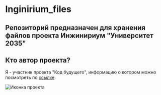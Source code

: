 # Inginirium_files

Репозиторий предназначен для хранения файлов проекта  Инжинириум "Университет 2035"
---
## Кто автор проекта?
Я - участник проекта "Код будущего", информацию о котором можно посмотреть по [ссылке](https://inginirium.ru/u2035/?ysclid=ly9xk986zx5029835).

![Иконка проекта](https://inginirium.ru/img/inginirium.png)
